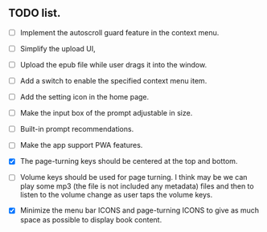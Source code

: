 ## TODO list.

- [ ] Implement the autoscroll guard feature in the context menu.
- [ ] Simplify the upload UI,
- [ ] Upload the epub file while user drags it into the window.
- [ ] Add a switch to enable the specified context menu item.
- [ ] Add the setting icon in the home page.
- [ ] Make the input box of the prompt adjustable in size.
- [ ] Built-in prompt recommendations.
- [ ] Make the app support PWA features.
- [x] The page-turning keys should be centered at the top and bottom.
- [ ] Volume keys should be used for page turning. I think may be we can play some mp3 (the file is not included any metadata) files and then to listen to the volume change as user taps the volume keys.

- [x] Minimize the menu bar ICONS and page-turning ICONS to give as much space as possible to display book content.
